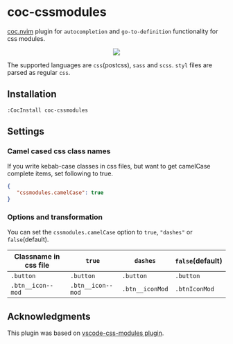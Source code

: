 # coc-cssmodules

[coc.nvim](https://github.com/neoclide/coc.nvim) plugin for `autocompletion` and `go-to-definition` functionality for css modules.

<p align="center"><img src="https://user-images.githubusercontent.com/5817809/76164832-0adaf600-6163-11ea-8c8e-548b7aeb1213.gif"></p>

The supported languages are `css`(postcss), `sass` and `scss`. `styl` files are parsed as regular `css`.

## Installation

```
:CocInstall coc-cssmodules
```

## Settings

### Camel cased css class names

If you write kebab-case classes in css files, but want to get camelCase complete items, set following to true.

```json
{
   "cssmodules.camelCase": true
}
```

### Options and transformation

You can set the `cssmodules.camelCase` option to `true`, `"dashes"` or `false`(default).

| Classname in css file | `true`            | `dashes`        | `false`(default) |
| --------------------- | ----------------- | --------------- | ---------------- |
| `.button`             | `.button`         | `.button`       | `.button`        |
| `.btn__icon--mod`     | `.btn__icon--mod` | `.btn__iconMod` | `.btnIconMod`    |

## Acknowledgments

This plugin was based on [vscode-css-modules plugin](https://github.com/clinyong/vscode-css-modules).
